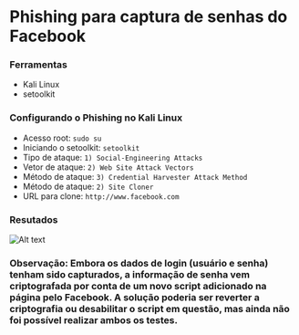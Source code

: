 # Phishing para captura de senhas do Facebook

### Ferramentas

- Kali Linux
- setoolkit

### Configurando o Phishing no Kali Linux

- Acesso root: ``` sudo su ```
- Iniciando o setoolkit: ``` setoolkit ```
- Tipo de ataque: ``` 1) Social-Engineering Attacks ```
- Vetor de ataque: ``` 2) Web Site Attack Vectors ```
- Método de ataque: ```3) Credential Harvester Attack Method ```
- Método de ataque: ``` 2) Site Cloner ```
- URL para clone: ``` http://www.facebook.com ```

### Resutados

![Alt text](./passwd.png "Optional title")

### Observação: Embora os dados de login (usuário e senha) tenham sido capturados, a informação de senha vem criptografada por conta de um novo script adicionado na página pelo Facebook. A solução poderia ser reverter a criptografia ou desabilitar o script em questão, mas ainda não foi possível realizar ambos os testes.
